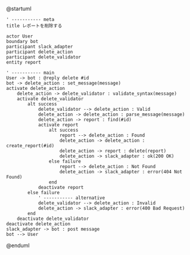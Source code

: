 @startuml

    ' ----------- meta
    title レポートを削除する

    actor User
    boundary bot
    participant slack_adapter
    participant delete_action
    participant delete_validator
    entity report

    ' ----------- main
    User -> bot : @reply delete #id
    bot -> delete_action : set_message(message)
    activate delete_action
        delete_action -> delete_validator : validate_syntax(message)
        activate delete_validator
            alt success
                delete_validator --> delete_action : Valid
                delete_action -> delete_action : parse_message(message)
                delete_action -> report : find(#id)
                activate report
                    alt success
                        report --> delete_action : Found
                        delete_action -> delete_action : create_report(#id)
                        delete_action -> report : delete(report)
                        delete_action -> slack_adapter : ok(200 OK)
                    else failure
                        report --> delete_action : Not Found
                        delete_action -> slack_adapter : error(404 Not Found)
                    end
                deactivate report
            else failure
                ' ----------- alternative
                delete_validator --> delete_action : Invalid
                delete_action -> slack_adapter : error(400 Bad Request)
            end
        deactivate delete_validator
    deactivate delete_action
    slack_adapter -> bot : post message
    bot --> User

@enduml
